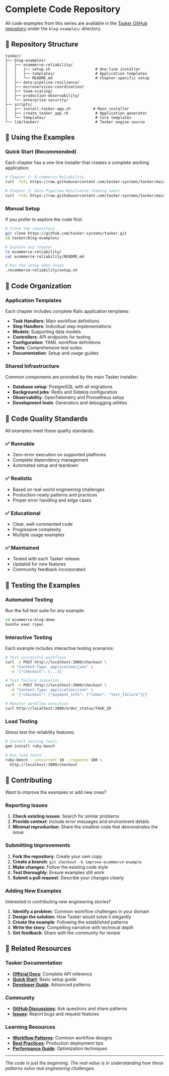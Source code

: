 # Complete Code Repository

All code examples from this series are available in the [Tasker GitHub repository](https://github.com/tasker-systems/tasker) under the `blog-examples/` directory.

## 📁 Repository Structure

```
tasker/
├── blog-examples/
│   ├── ecommerce-reliability/
│   │   ├── setup.sh                    # One-line installer
│   │   ├── templates/                  # Application templates
│   │   └── README.md                   # Chapter-specific setup
│   ├── data-pipeline-resilience/
│   ├── microservices-coordination/
│   ├── team-scaling/
│   ├── production-observability/
│   └── enterprise-security/
├── scripts/
│   ├── install-tasker-app.sh          # Main installer
│   ├── create_tasker_app.rb            # Application generator
│   └── templates/                      # Core templates
└── lib/tasker/                         # Tasker engine source
```

## 🚀 Using the Examples

### Quick Start (Recommended)

Each chapter has a one-line installer that creates a complete working application:

```bash
# Chapter 1: E-commerce Reliability
curl -fsSL https://raw.githubusercontent.com/tasker-systems/tasker/main/blog-examples/ecommerce-reliability/setup.sh | bash

# Chapter 2: Data Pipeline Resilience (Coming Soon)
curl -fsSL https://raw.githubusercontent.com/tasker-systems/tasker/main/blog-examples/data-pipeline-resilience/setup.sh | bash
```

### Manual Setup

If you prefer to explore the code first:

```bash
# Clone the repository
git clone https://github.com/tasker-systems/tasker.git
cd tasker/blog-examples/

# Explore any chapter
ls ecommerce-reliability/
cat ecommerce-reliability/README.md

# Run the setup when ready
./ecommerce-reliability/setup.sh
```

## 🔧 Code Organization

### Application Templates

Each chapter includes complete Rails application templates:

- **Task Handlers**: Main workflow definitions
- **Step Handlers**: Individual step implementations
- **Models**: Supporting data models
- **Controllers**: API endpoints for testing
- **Configuration**: YAML workflow definitions
- **Tests**: Comprehensive test suites
- **Documentation**: Setup and usage guides

### Shared Infrastructure

Common components are provided by the main Tasker installer:

- **Database setup**: PostgreSQL with all migrations
- **Background jobs**: Redis and Sidekiq configuration
- **Observability**: OpenTelemetry and Prometheus setup
- **Development tools**: Generators and debugging utilities

## 📝 Code Quality Standards

All examples meet these quality standards:

### ✅ **Runnable**
- Zero-error execution on supported platforms
- Complete dependency management
- Automated setup and teardown

### ✅ **Realistic**
- Based on real-world engineering challenges
- Production-ready patterns and practices
- Proper error handling and edge cases

### ✅ **Educational**
- Clear, well-commented code
- Progressive complexity
- Multiple usage examples

### ✅ **Maintained**
- Tested with each Tasker release
- Updated for new features
- Community feedback incorporated

## 🧪 Testing the Examples

### Automated Testing

Run the full test suite for any example:

```bash
cd ecommerce-blog-demo
bundle exec rspec
```

### Interactive Testing

Each example includes interactive testing scenarios:

```bash
# Test successful workflows
curl -X POST http://localhost:3000/checkout \
  -H "Content-Type: application/json" \
  -d '{"checkout": {...}}'

# Test failure scenarios
curl -X POST http://localhost:3000/checkout \
  -H "Content-Type: application/json" \
  -d '{"checkout": {"payment_info": {"token": "test_failure"}}}'

# Monitor workflow execution
curl http://localhost:3000/order_status/TASK_ID
```

### Load Testing

Stress test the reliability features:

```bash
# Install testing tools
gem install ruby-bench

# Run load tests
ruby-bench --concurrent 10 --requests 100 \
  http://localhost:3000/checkout
```

## 🤝 Contributing

Want to improve the examples or add new ones?

### Reporting Issues

1. **Check existing issues**: Search for similar problems
2. **Provide context**: Include error messages and environment details
3. **Minimal reproduction**: Share the smallest code that demonstrates the issue

### Submitting Improvements

1. **Fork the repository**: Create your own copy
2. **Create a branch**: `git checkout -b improve-ecommerce-example`
3. **Make changes**: Follow the existing code style
4. **Test thoroughly**: Ensure examples still work
5. **Submit a pull request**: Describe your changes clearly

### Adding New Examples

Interested in contributing new engineering stories?

1. **Identify a problem**: Common workflow challenges in your domain
2. **Design the solution**: How Tasker would solve it elegantly
3. **Create the example**: Following the established patterns
4. **Write the story**: Compelling narrative with technical depth
5. **Get feedback**: Share with the community for review

## 🔗 Related Resources

### Tasker Documentation
- **[Official Docs](https://github.com/tasker-systems/tasker/docs/)**: Complete API reference
- **[Quick Start](https://github.com/tasker-systems/tasker/docs/QUICK_START.md)**: Basic setup guide
- **[Developer Guide](https://github.com/tasker-systems/tasker/docs/DEVELOPER_GUIDE.md)**: Advanced patterns

### Community
- **[GitHub Discussions](https://github.com/tasker-systems/tasker/discussions)**: Ask questions and share patterns
- **[Issues](https://github.com/tasker-systems/tasker/issues)**: Report bugs and request features

### Learning Resources
- **[Workflow Patterns](https://github.com/tasker-systems/tasker/wiki/patterns)**: Common workflow designs
- **[Best Practices](https://github.com/tasker-systems/tasker/wiki/best-practices)**: Production deployment tips
- **[Performance Guide](https://github.com/tasker-systems/tasker/wiki/performance)**: Optimization techniques

---

*The code is just the beginning. The real value is in understanding how these patterns solve real engineering challenges.*
